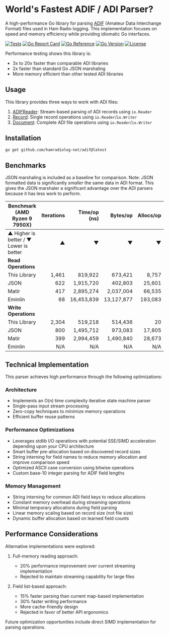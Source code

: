 # World's Fastest ADIF / ADI Parser?

A high-performance Go library for parsing [ADIF](https://adif.org/) (Amateur Data Interchange Format) files used in Ham Radio logging. This implementation focuses on speed and memory efficiency while providing idiomatic Go interfaces.

[![Tests](https://github.com/hamradiolog-net/adif/actions/workflows/test.yml/badge.svg)](https://github.com/hamradiolog-net/adif/actions/workflows/test.yml)
[![Go Report Card](https://goreportcard.com/badge/github.com/hamradiolog-net/adif)](https://goreportcard.com/report/github.com/hamradiolog-net/adif)
[![Go Reference](https://pkg.go.dev/badge/github.com/hamradiolog-net/adif.svg)](https://pkg.go.dev/github.com/hamradiolog-net/adif)
[![Go Version](https://img.shields.io/github/go-mod/go-version/hamradiolog-net/adif)](https://github.com/hamradiolog-net/adif/blob/main/go.mod)
[![License](https://img.shields.io/github/license/hamradiolog-net/adif)](https://github.com/hamradiolog-net/adif/blob/main/LICENSE)

Performance testing shows this library is:

- 3x to 20x faster than comparable ADI libraries
- 2x faster than standard Go JSON marshaling
- More memory efficient than other tested ADI libraries

## Usage

This library provides three ways to work with ADI files:

1) [ADIFReader](./example_adireader_test.go): Stream-based parsing of ADI records using `io.Reader`
2) [Record](./example_record_test.go): Single record operations using `io.Reader`/`io.Writer`
3) [Document](./example_document_test.go): Complete ADI file operations using `io.Reader`/`io.Writer`

## Installation

```bash
go get github.com/hamradiolog-net/adif@latest
```

## Benchmarks

JSON marshaling is included as a baseline for comparison.
Note: JSON formatted data is significantly _smaller_ the same data in ADI format.
This gives the JSON marshaler a significant advantage over the ADI parsers because it has less work to perform.

| Benchmark  (AMD Ryzen 9 7950X)             | Iterations | Time/op (ns) | Bytes/op    | Allocs/op |
|--------------------------------------------|----------:|-------------:|------------:|-----------:|
| ▲ Higher is better / ▼ Lower is better     |         ▲ |            ▼ |           ▼ |          ▼ |
| **Read Operations**                        |           |              |             |            |
| This Library                               |     1,461 |      819,922 |     673,421 |      8,757 |
| JSON                                       |       622 |    1,915,720 |     402,803 |     25,601 |
| Matir                                      |       417 |    2,895,274 |   2,037,004 |     66,535 |
| Eminlin                                    |        68 |   16,453,839 |  13,127,877 |    193,083 |
| **Write Operations**                       |           |              |             |            |
| This Library                               |     2,304 |      519,218 |     514,436 |         20 |
| JSON                                       |       800 |    1,495,712 |     973,083 |     17,805 |
| Matir                                      |       399 |    2,994,459 |   1,490,840 |     28,673 |
| Eminlin                                    |       N/A |          N/A |         N/A |        N/A |

## Technical Implementation

This parser achieves high performance through the following optimizations:

### Architecture

- Implements an O(n) time complexity iterative state machine parser
- Single-pass input stream processing
- Zero-copy techniques to minimize memory operations
- Efficient buffer reuse patterns

### Performance Optimizations

- Leverages stdlib I/O operations with potential SSE/SIMD acceleration depending upon your CPU architecture
- Smart buffer pre-allocation based on discovered record sizes
- String interning for field names to reduce memory allocation and improve comparison speed
- Optimized ASCII case conversion using bitwise operations
- Custom base-10 integer parsing for ADIF field lengths

### Memory Management

- String interning for common ADI field keys to reduce allocations
- Constant memory overhead during streaming operations
- Minimal temporary allocations during field parsing
- Linear memory scaling based on record size (not file size)
- Dynamic buffer allocation based on learned field counts

## Performance Considerations

Alternative implementations were explored:

1. Full-memory reading approach:
   - 20% performance improvement over current streaming implementation
   - Rejected to maintain streaming capability for large files

2. Field list-based approach:
   - 15% faster parsing than current map-based implementation
   - 30% faster writing performance
   - More cache-friendly design
   - Rejected in favor of better API ergonomics

Future optimization opportunities include direct SIMD implementation for parsing operations.
